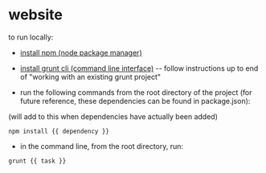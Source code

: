 # website

to run locally:

* [install npm (node package manager)](http://blog.npmjs.org/post/85484771375/how-to-install-npm)

* [install grunt cli (command line interface)](http://gruntjs.com/getting-started)
    -- follow instructions up to end of "working with an existing grunt project"

* run the following commands from the root directory of the project (for future reference, these dependencies can be found in package.json):

(will add to this when dependencies have actually been added)
```
npm install {{ dependency }}

```

* in the command line, from the root directory, run:

```
grunt {{ task }}
```

